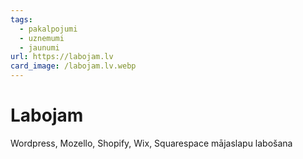 ```yaml
---
tags:
  - pakalpojumi
  - uznemumi
  - jaunumi
url: https://labojam.lv
card_image: /labojam.lv.webp
---
```


# Labojam

Wordpress, Mozello, Shopify, Wix, Squarespace mājaslapu labošana
